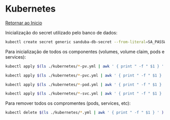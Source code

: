 # Kubernetes

[Retornar ao Inicio](../../README.md)

Inicialização do secret utilizado pelo banco de dados:
```zsh
kubectl create secret generic sanduba-db-secret --from-literal=SA_PASSWORD='P@ssW0rd!'
```

Para inicialização de todos os componentes (volumes, volume claim, pods e services):
```zsh
kubectl apply $(ls ./kubernetes/*-pv.yml | awk ' { print " -f " $1 } ' )
```
```zsh
kubectl apply $(ls ./kubernetes/*-pvc.yml | awk ' { print " -f " $1 } ' )
```
```zsh
kubectl apply $(ls ./kubernetes/*-pod.yml | awk ' { print " -f " $1 } ' )
```
```zsh
kubectl apply $(ls ./kubernetes/*-svc.yml | awk ' { print " -f " $1 } ' )
```

Para remover todos os compromentes (pods, services, etc):
```zsh
kubectl delete $(ls ./kubernetes/*.yml | awk ' { print " -f " $1 } ' )
```


